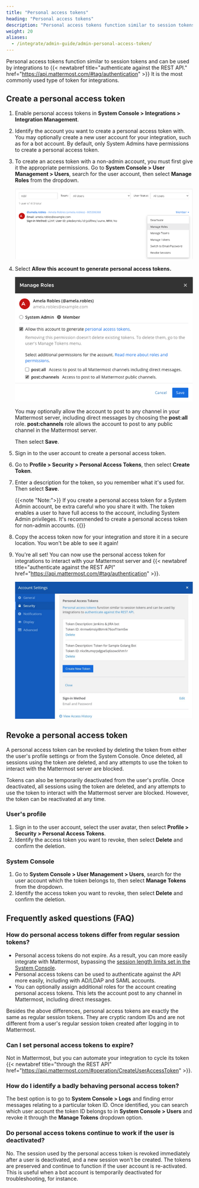 ```yaml
---
title: "Personal access tokens"
heading: "Personal access tokens"
description: "Personal access tokens function similar to session tokens and can be used by integrations to authenticate against the Mattermost REST API. It is the most commonly used type of token for integrations."
weight: 20
aliases:
  - /integrate/admin-guide/admin-personal-access-token/
---
```

Personal access tokens function similar to session tokens and can be used by integrations to {{< newtabref title="authenticate against the REST API." href="https://api.mattermost.com/#tag/authentication" >}} It is the most commonly used type of token for integrations.

## Create a personal access token

1. Enable personal access tokens in **System Console > Integrations > Integration Management**.
2. Identify the account you want to create a personal access token with. You may optionally create a new user account for your integration, such as for a bot account. By default, only System Admins have permissions to create a personal access token.
3. To create an access token with a non-admin account, you must first give it the appropriate permissions. Go to **System Console > User Management > Users**, search for the user account, then select **Manage Roles** from the dropdown.

    ![image](access_token_manage_roles.png)

4. Select **Allow this account to generate personal access tokens.**

    ![image](access_tokens_additional_roles.png)

    You may optionally allow the account to post to any channel in your Mattermost server, including direct messages by choosing the **post:all** role. **post:channels** role allows the account to post to any public channel in the Mattermost server.

    Then select **Save**.

5. Sign in to the user account to create a personal access token.
6. Go to **Profile > Security > Personal Access Tokens**, then select **Create Token**.
7. Enter a description for the token, so you remember what it's used for. Then select **Save**.

    {{<note "Note:">}} If you create a personal access token for a System Admin account, be extra careful who you share it with. The token enables a user to have full access to the account, including System Admin privileges. It's recommended to create a personal access token for non-admin accounts.
    {{</note>}}

8. Copy the access token now for your integration and store it in a secure location. You won't be able to see it again!
9. You're all set! You can now use the personal access token for integrations to interact with your Mattermost server and {{< newtabref title="authenticate against the REST API" href="https://api.mattermost.com/#tag/authentication" >}}.

    ![image](access_token_settings.png)

## Revoke a personal access token

A personal access token can be revoked by deleting the token from either the user's profile settings or from the System Console. Once deleted, all sessions using the token are deleted, and any attempts to use the token to interact with the Mattermost server are blocked.

Tokens can also be temporarily deactivated from the user's profile. Once deactivated, all sessions using the token are deleted, and any attempts to use the token to interact with the Mattermost server are blocked. However, the token can be reactivated at any time.

### User's profile

1. Sign in to the user account, select the user avatar, then select **Profile > Security > Personal Access Tokens**.
2. Identify the access token you want to revoke, then select **Delete** and confirm the deletion.

### System Console

1. Go to **System Console > User Management > Users**, search for the user account which the token belongs to, then select **Manage Tokens** from the dropdown.
2. Identify the access token you want to revoke, then select **Delete** and confirm the deletion.

## Frequently asked questions (FAQ)

### How do personal access tokens differ from regular session tokens?

- Personal access tokens do not expire. As a result, you can more easily integrate with Mattermost, bypassing the [session length limits set in the System Console](https://docs.mattermost.com/configure/environment-configuration-settings.html#session-lengths).
- Personal access tokens can be used to authenticate against the API more easily, including with AD/LDAP and SAML accounts.
- You can optionally assign additional roles for the account creating personal access tokens. This lets the account post to any channel in Mattermost, including direct messages.

Besides the above differences, personal access tokens are exactly the same as regular session tokens. They are cryptic random IDs and are not different from a user's regular session token created after logging in to Mattermost.

### Can I set personal access tokens to expire?

Not in Mattermost, but you can automate your integration to cycle its token {{< newtabref title="through the REST API" href="https://api.mattermost.com/#operation/CreateUserAccessToken" >}}.

### How do I identify a badly behaving personal access token?

The best option is to go to **System Console > Logs** and finding error messages relating to a particular token ID. Once identified, you can search which user account the token ID belongs to in **System Console > Users** and revoke it through the **Manage Tokens** dropdown option.

### Do personal access tokens continue to work if the user is deactivated?

No. The session used by the personal access token is revoked immediately after a user is deactivated, and a new session won't be created. The tokens are preserved and continue to function if the user account is re-activated. This is useful when a bot account is temporarily deactivated for troubleshooting, for instance.
